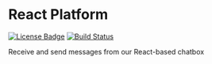 React Platform
=====

[![License Badge](https://img.shields.io/badge/license-EPL%202.0-brightgreen.svg)](https://opensource.org/licenses/EPL-2.0)
[![Build Status](https://travis-ci.com/xatkit-bot-platform/react-platform.svg?branch=master)](https://travis-ci.com/xatkit-bot-platform/react-platform)

Receive and send messages from our React-based chatbox